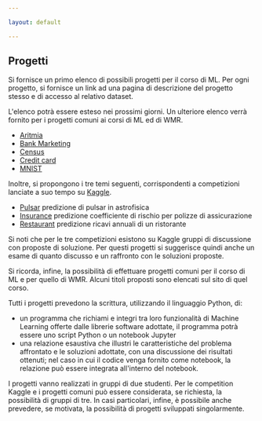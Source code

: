 ```yaml
---

layout: default

---
```

## Progetti

Si fornisce un primo elenco di possibili progetti per il corso di ML. Per ogni progetto, si fornisce un link ad una pagina di descrizione del progetto stesso e di accesso al relativo dataset.

L'elenco potrà essere esteso nei prossimi giorni. Un ulteriore elenco verrà fornito per i progetti comuni ai corsi di ML ed di WMR.

* [Aritmia](http://archive.ics.uci.edu/ml/datasets/Arrhythmia)
* [Bank Marketing](http://archive.ics.uci.edu/ml/datasets/Bank+Marketing)
* [Census](http://archive.ics.uci.edu/ml/datasets/Census+Income)
* [Credit card](http://archive.ics.uci.edu/ml/datasets/default+of+credit+card+clients)
* [MNIST](http://yann.lecun.com/exdb/mnist/)

Inoltre, si propongono i tre temi seguenti, corrispondenti a competizioni lanciate a suo tempo su [Kaggle](https://www.kaggle.com). 

* [Pulsar](https://www.kaggle.com/pavanraj159/predicting-a-pulsar-star) predizione di pulsar in astrofisica
* [Insurance](https://www.kaggle.com/c/prudential-life-insurance-assessment) predizione coefficiente di rischio per polizze di assicurazione
* [Restaurant](https://www.kaggle.com/c/restaurant-revenue-prediction) predizione ricavi annuali di un ristorante

Si noti che per le tre competizioni esistono su Kaggle gruppi di discussione con proposte di soluzione. Per questi progetti si suggerisce quindi anche un esame di quanto discusso e un raffronto con le soluzioni proposte.

Si ricorda, infine, la possibilità di effettuare progetti comuni per il corso di ML e per quello di WMR. Alcuni titoli proposti sono elencati sul sito di quel corso.


Tutti i progetti prevedono la scrittura, utilizzando il linguaggio Python, di:

* un programma che richiami e integri tra loro funzionalità di Machine Learning
offerte dalle librerie software adottate, il programma potrà essere uno script Python o un notebook Jupyter
* una relazione esaustiva che illustri le caratteristiche del problema affrontato e le soluzioni adottate, con una discussione dei risultati ottenuti; nel caso in cui il codice venga fornito come notebook, la relazione può essere integrata all'interno del notebook.

I progetti vanno realizzati in gruppi di due studenti. Per le competition Kaggle e i progetti comuni può essere considerata, se richiesta, la possibilità di gruppi di tre. In casi particolari, infine, è possibile anche prevedere, se motivata, la possibilità di progetti sviluppati singolarmente.

 

 
